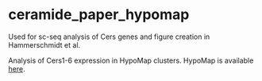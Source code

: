 # ceramide_paper_hypomap
Used for sc-seq analysis of Cers genes and figure creation in Hammerschmidt et al.

Analysis of Cers1-6 expression in HypoMap clusters. HypoMap is available [here](https://doi.org/10.17863/CAM.87955).
